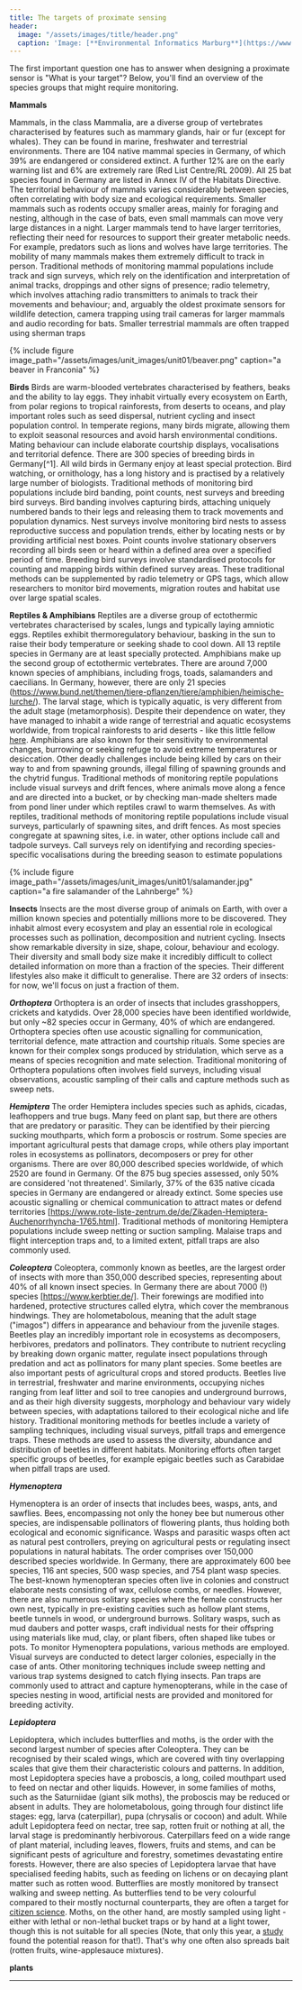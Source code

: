 ```yaml
---
title: The targets of proximate sensing
header:
  image: "/assets/images/title/header.png"
  caption: 'Image: [**Environmental Informatics Marburg**](https://www.uni-marburg.de/en/fb19/disciplines/physisch/environmentalinformatics)'
---
```


<!--more-->

The first important question one has to answer when designing a proximate sensor is "What is your target"?
Below, you'll find an overview of the species groups that might require monitoring.

**Mammals**


Mammals, in the class Mammalia, are a diverse group of vertebrates characterised by features such as mammary glands, hair or fur (except for whales). They can be found in marine, freshwater and terrestrial environments. There are 104 native mammal species in Germany, of which 39% are endangered or considered extinct. A further 12% are on the early warning list and 6% are extremely rare (Red List Centre/RL 2009). All 25 bat species found in Germany are listed in Annex IV of the Habitats Directive.
The territorial behaviour of mammals varies considerably between species, often correlating with body size and ecological requirements. Smaller mammals such as rodents occupy smaller areas, mainly for foraging and nesting, although in the case of bats, even small mammals can move very large distances in a night. Larger mammals tend to have larger territories, reflecting their need for resources to support their greater metabolic needs. For example, predators such as lions and wolves have large territories. The mobility of many mammals makes them extremely difficult to track in person. 
Traditional methods of monitoring mammal populations include track and sign surveys, which rely on the identification and interpretation of animal tracks, droppings and other signs of presence; radio telemetry, which involves attaching radio transmitters to animals to track their movements and behaviour; and, arguably the oldest proximate sensors for wildlife detection, camera trapping using trail cameras for larger mammals and audio recording for bats. Smaller terrestrial mammals are often trapped using sherman traps

{% include figure image_path="/assets/images/unit_images/unit01/beaver.png" caption="a beaver in Franconia" %}


**Birds**
Birds are warm-blooded vertebrates characterised by feathers, beaks and the ability to lay eggs. They inhabit virtually every ecosystem on Earth, from polar regions to tropical rainforests, from deserts to oceans, and play important roles such as seed dispersal, nutrient cycling and insect population control. In temperate regions, many birds migrate, allowing them to exploit seasonal resources and avoid harsh environmental conditions. Mating behaviour can include elaborate courtship displays, vocalisations and territorial defence. There are 300 species of breeding birds in Germany[^1]. All wild birds in Germany enjoy at least special protection. Bird watching, or ornithology, has a long history and is practised by a relatively large number of biologists. Traditional methods of monitoring bird populations include bird banding, point counts, nest surveys and breeding bird surveys. Bird banding involves capturing birds, attaching uniquely numbered bands to their legs and releasing them to track movements and population dynamics. Nest surveys involve monitoring bird nests to assess reproductive success and population trends, either by locating nests or by providing artificial nest boxes. Point counts involve stationary observers recording all birds seen or heard within a defined area over a specified period of time. Breeding bird surveys involve standardised protocols for counting and mapping birds within defined survey areas.
These traditional methods can be supplemented by radio telemetry or GPS tags, which allow researchers to monitor bird movements, migration routes and habitat use over large spatial scales.

**Reptiles & Amphibians**
Reptiles are a diverse group of ectothermic vertebrates characterised by scales, lungs and typically laying amniotic eggs. Reptiles exhibit thermoregulatory behaviour, basking in the sun to raise their body temperature or seeking shade to cool down. All 13 reptile species in Germany are at least specially protected. Amphibians make up the second group of ectothermic vertebrates. There are around 7,000 known species of amphibians, including frogs, toads, salamanders and caecilians. In Germany, however, there are only 21 species (https://www.bund.net/themen/tiere-pflanzen/tiere/amphibien/heimische-lurche/). The larval stage, which is typically aquatic, is very different from the adult stage (metamorphosis). Despite their dependence on water, they have managed to inhabit a wide range of terrestrial and aquatic ecosystems worldwide, from tropical rainforests to arid deserts - like this little fellow [here](https://www.youtube.com/watch?v=cBkWhkAZ9ds). Amphibians are also known for their sensitivity to environmental changes, burrowing or seeking refuge to avoid extreme temperatures or desiccation. Other deadly challenges include being killed by cars on their way to and from spawning grounds, illegal filling of spawning grounds and the chytrid fungus. Traditional methods of monitoring reptile populations include visual surveys and drift fences, where animals move along a fence and are directed into a bucket, or by checking man-made shelters made from pond liner under which reptiles crawl to warm themselves. As with reptiles, traditional methods of monitoring reptile populations include visual surveys, particularly of spawning sites, and drift fences. As most species congregate at spawning sites, i.e. in water, other options include call and tadpole surveys. Call surveys rely on identifying and recording species-specific vocalisations during the breeding season to estimate populations

{% include figure image_path="/assets/images/unit_images/unit01/salamander.jpg" caption="a fire salamander of the Lahnberge" %}


**Insects**
Insects are the most diverse group of animals on Earth, with over a million known species and potentially millions more to be discovered. They inhabit almost every ecosystem and play an essential role in ecological processes such as pollination, decomposition and nutrient cycling. Insects show remarkable diversity in size, shape, colour, behaviour and ecology. Their diversity and small body size make it incredibly difficult to collect detailed information on more than a fraction of the species. Their different lifestyles also make it difficult to generalise. There are 32 orders of insects: for now, we'll focus on just a fraction of them.

***Orthoptera***
Orthoptera is an order of insects that includes grasshoppers, crickets and katydids. Over 28,000 species have been identified worldwide, but only ~82 species occur in Germany, 40% of which are endangered. Orthoptera species often use acoustic signalling for communication, territorial defence, mate attraction and courtship rituals. Some species are known for their complex songs produced by stridulation, which serve as a means of species recognition and mate selection. Traditional monitoring of Orthoptera populations often involves field surveys, including visual observations, acoustic sampling of their calls and capture methods such as sweep nets.


***Hemiptera***
The order Hemiptera includes species such as aphids, cicadas, leafhoppers and true bugs. Many feed on plant sap, but there are others that are predatory or parasitic. They can be identified by their piercing sucking mouthparts, which form a proboscis or rostrum. Some species are important agricultural pests that damage crops, while others play important roles in ecosystems as pollinators, decomposers or prey for other organisms. There are over 80,000 described species worldwide, of which 2520 are found in Germany. Of the 875 bug species assessed, only 50% are considered 'not threatened'. Similarly, 37% of the 635 native cicada species in Germany are endangered or already extinct. Some species use acoustic signalling or chemical communication to attract mates or defend territories [https://www.rote-liste-zentrum.de/de/Zikaden-Hemiptera-Auchenorrhyncha-1765.html]. Traditional methods of monitoring Hemiptera populations include sweep netting or suction sampling. Malaise traps and flight interception traps and, to a limited extent, pitfall traps are also commonly used.

***Coleoptera***
Coleoptera, commonly known as beetles, are the largest order of insects with more than 350,000 described species, representing about 40% of all known insect species. In Germany there are about 7000 (!) species [https://www.kerbtier.de/]. Their forewings are modified into hardened, protective structures called elytra, which cover the membranous hindwings. They are holometabolous, meaning that the adult stage ("imagos") differs in appearance and behaviour from the juvenile stages. Beetles play an incredibly important role in ecosystems as decomposers, herbivores, predators and pollinators. They contribute to nutrient recycling by breaking down organic matter, regulate insect populations through predation and act as pollinators for many plant species. Some beetles are also important pests of agricultural crops and stored products. Beetles live in terrestrial, freshwater and marine environments, occupying niches ranging from leaf litter and soil to tree canopies and underground burrows, and as their high diversity suggests, morphology and behaviour vary widely between species, with adaptations tailored to their ecological niche and life history.
Traditional monitoring methods for beetles include a variety of sampling techniques, including visual surveys, pitfall traps and emergence traps. These methods are used to assess the diversity, abundance and distribution of beetles in different habitats. Monitoring efforts often target specific groups of beetles, for example epigaic beetles such as Carabidae when pitfall traps are used.

***Hymenoptera***

Hymenoptera is an order of insects that includes bees, wasps, ants, and sawflies. Bees, encompassing not only the honey bee but numerous other species, are indispensable pollinators of flowering plants, thus holding both ecological and economic significance. Wasps and parasitic wasps often act as natural pest controllers, preying on agricultural pests or regulating insect populations in natural habitats. The order comprises over 150,000 described species worldwide. In Germany, there are approximately 600 bee species, 116 ant species, 500 wasp species, and 754 plant wasp species.
The best-known hymenopteran species often live in colonies and construct elaborate nests consisting of wax, cellulose combs, or needles. However, there are also numerous solitary species where the female constructs her own nest, typically in pre-existing cavities such as hollow plant stems, beetle tunnels in wood, or underground burrows. Solitary wasps, such as mud daubers and potter wasps, craft individual nests for their offspring using materials like mud, clay, or plant fibers, often shaped like tubes or pots.
To monitor Hymenoptera populations, various methods are employed. Visual surveys are conducted to detect larger colonies, especially in the case of ants. Other monitoring techniques include sweep netting and various trap systems designed to catch flying insects. Pan traps are commonly used to attract and capture hymenopterans, while in the case of species nesting in wood, artificial nests are provided and monitored for breeding activity. 

***Lepidoptera***


Lepidoptera, which includes butterflies and moths, is the order with the second largest number of species after Coleoptera. They can be recognised by their scaled wings, which are covered with tiny overlapping scales that give them their characteristic colours and patterns. In addition, most Lepidoptera species have a proboscis, a long, coiled mouthpart used to feed on nectar and other liquids. However, in some families of moths, such as the Saturniidae (giant silk moths), the proboscis may be reduced or absent in adults. They are holometabolous, going through four distinct life stages: egg, larva (caterpillar), pupa (chrysalis or cocoon) and adult. While adult Lepidoptera feed on nectar, tree sap, rotten fruit or nothing at all, the larval stage is predominantly herbivorous. Caterpillars feed on a wide range of plant material, including leaves, flowers, fruits and stems, and can be significant pests of agriculture and forestry, sometimes devastating entire forests. However, there are also species of Lepidoptera larvae that have specialised feeding habits, such as feeding on lichens or on decaying plant matter such as rotten wood. Butterflies are mostly monitored by transect walking and sweep netting. As butterflies tend to be very colourful compared to their mostly nocturnal counterparts, they are often a target for [citizen science](https://www.ufz.de/tagfalter-monitoring/). Moths, on the other hand, are mostly sampled using light - either with lethal or non-lethal bucket traps or by hand at a light tower, though this is not suitable for all species (Note, that only this year, a [study](https://www.nature.com/articles/s41467-024-44785-3) found the potential reason for that!). That's why one often also spreads bait (rotten fruits, wine-applesauce mixtures).

**plants**


_____


[1]: (https://www.bfn.de/sites/default/files/2021-07/ViD_Uebersichten_zur_Bestandssituation.pdf)
